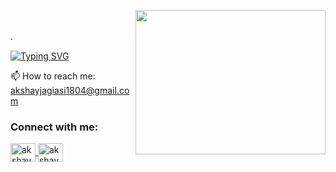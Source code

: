 <p style="padding-bottom: 20px;">
  <img align="right" 
       src="https://media.giphy.com/media/qgQUggAC3Pfv687qPC/giphy.gif"  
       height="230.88" 
       width="303.66" />
</p>

<p>.</p>

[![Typing SVG](https://readme-typing-svg.demolab.com?font=Fira+Code&weight=25&size=30&pause=1000&color=F70000&background=A2FFD600&width=435&lines=Hi%2C+I'm+Akshay+Jagiasi)](https://git.io/typing-svg)


📫 How to reach me: akshayjagiasi1804@gmail.com

<h3 align="left">Connect with me:</h3>

<p align="left">
  <a href="https://twitter.com/akshay_jagiasi" target="_blank">
    <img align="center" src="https://raw.githubusercontent.com/rahuldkjain/github-profile-readme-generator/master/src/images/icons/Social/twitter.svg" alt="akshay_jagiasi" height="30" width="40" />
  </a>
  <a href="https://linkedin.com/in/akshay-jagiasi-1bb909262" target="_blank">
    <img align="center" src="https://raw.githubusercontent.com/rahuldkjain/github-profile-readme-generator/master/src/images/icons/Social/linked-in-alt.svg" alt="akshay-jagiasi-1bb909262" height="30" width="40" />
  </a>
  
</p>


